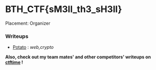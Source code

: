# BTH_CTF{sM3ll_th3_sH3ll}

Placement: Organizer
### Writeups
* [Potato](potato/) : *web,crypto*

**Also, check out my team mates' and other competitors' writeups on [ctftime](https://ctftime.org/event/761/tasks/) !**
